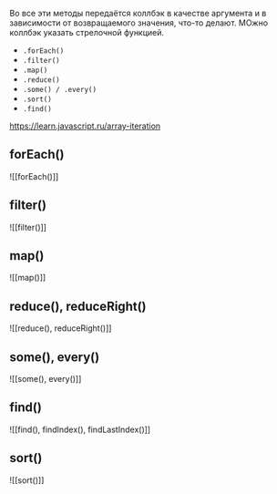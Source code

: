 Во все эти методы передаётся коллбэк в качестве аргумента и в зависимости от возвращаемого значения, что-то делают. МОжно коллбэк указать стрелочной функцией.
- `.forEach()`
- `.filter()`
- `.map()`
- `.reduce()`
- `.some() / .every()`
- `.sort()`
- `.find()`

https://learn.javascript.ru/array-iteration

## forEach()
![[forEach()]]


## filter()
![[filter()]]
## map()
![[map()]]
## reduce(), reduceRight()
![[reduce(), reduceRight()]]

## some(), every()
![[some(), every()]]
## find()
![[find(), findIndex(), findLastIndex()]]

## sort()
![[sort()]]